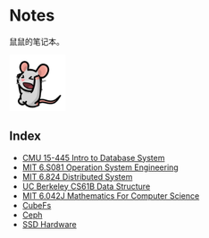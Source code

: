 # Notes

鼠鼠的笔记本。

<img src="README.gif" width="20%"/>

## Index

* [CMU 15-445 Intro to Database System](./CMU%2015-445/README.md)
* [MIT 6.S081 Operation System Engineering](./MIT%206.S081/README.md)
* [MIT 6.824 Distributed System](./MIT%206.824/README.md)
* [UC Berkeley CS61B Data Structure](./UCB%20CS61B/README.md)
* [MIT 6.042J Mathematics For Computer Science](./MIT%206.042J/README.md)
* [CubeFs](./CubeFs/README.md)
* [Ceph](./Ceph/README.md)
* [SSD Hardware](./SSD/README.md)
<!-- * [Curve]() -->
